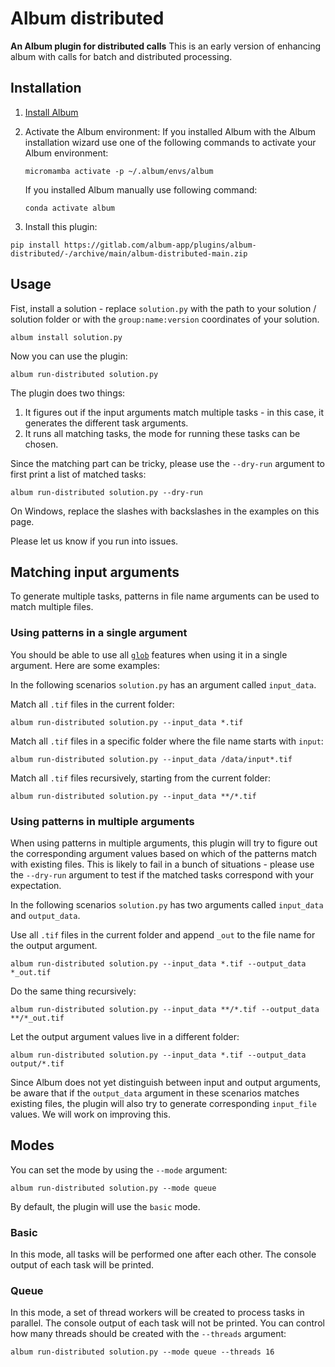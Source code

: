 # Album distributed
**An Album plugin for distributed calls**
This is an early version of enhancing album with calls for batch and distributed processing.

## Installation
1. [Install Album](https://docs.album.solutions/en/latest/installation-instructions.html#)
2. Activate the Album environment:
If you installed Album with the Album installation wizard use one of the following commands to activate your 
Album environment:
      ```
      micromamba activate -p ~/.album/envs/album
      ```
   If you installed Album manually use following command:
      ```
      conda activate album
      ```
   
3. Install this plugin:
```
pip install https://gitlab.com/album-app/plugins/album-distributed/-/archive/main/album-distributed-main.zip
```

## Usage
Fist, install a solution - replace `solution.py` with the path to your solution / solution folder or with the `group:name:version` coordinates of your solution.
```
album install solution.py
```
Now you can use the plugin:
```
album run-distributed solution.py
```
The plugin does two things:
1. It figures out if the input arguments match multiple tasks - in this case, it generates the different task arguments.
2. It runs all matching tasks, the mode for running these tasks can be chosen.  

Since the matching part can be tricky, please use the `--dry-run` argument to first print a list of matched tasks:
```
album run-distributed solution.py --dry-run
```

On Windows, replace the slashes with backslashes in the examples on this page. 

Please let us know if you run into issues.

## Matching input arguments
To generate multiple tasks, patterns in file name arguments can be used to match multiple files.

### Using patterns in a single argument

You should be able to use all [`glob`](https://docs.python.org/3/library/glob.html) features when using it in a single argument. Here are some examples:

In the following scenarios `solution.py` has an argument called `input_data`.

Match all `.tif` files in the current folder:
```
album run-distributed solution.py --input_data *.tif
```

Match all `.tif` files in a specific folder where the file name starts with `input`:
```
album run-distributed solution.py --input_data /data/input*.tif
```

Match all `.tif` files recursively, starting from the current folder:
```
album run-distributed solution.py --input_data **/*.tif
```

### Using patterns in multiple arguments

When using patterns in multiple arguments, this plugin will try to figure out the corresponding argument values based on which of the patterns match with existing files.
This is likely to fail in a bunch of situations - please use the `--dry-run` argument to test if the matched tasks correspond with your expectation.

In the following scenarios `solution.py` has two arguments called `input_data` and `output_data`.

Use all `.tif` files in the current folder and append `_out` to the file name for the output argument.
```
album run-distributed solution.py --input_data *.tif --output_data *_out.tif
```

Do the same thing recursively:
```
album run-distributed solution.py --input_data **/*.tif --output_data **/*_out.tif
```

Let the output argument values live in a different folder:
```
album run-distributed solution.py --input_data *.tif --output_data output/*.tif
```

Since Album does not yet distinguish between input and output arguments, be aware that if the `output_data` argument in these scenarios matches existing files, the plugin will also try to generate corresponding `input_file` values. We will work on improving this.

## Modes
You can set the mode by using the `--mode` argument:
```
album run-distributed solution.py --mode queue
```
By default, the plugin will use the `basic` mode.

### Basic
In this mode, all tasks will be performed one after each other. The console output of each task will be printed.
### Queue
In this mode, a set of thread workers will be created to process tasks in parallel. The console output of each task will not be printed.
You can control how many threads should be created with the `--threads` argument:
```
album run-distributed solution.py --mode queue --threads 16
```
